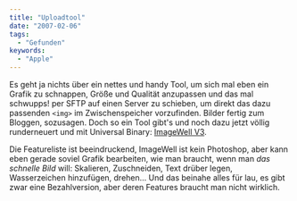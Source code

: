 ```yaml
---
title: "Uploadtool"
date: "2007-02-06"
tags:
  - "Gefunden"
keywords:
  - "Apple"
---
```


Es geht ja nichts über ein nettes und handy Tool, um sich mal eben ein Grafik zu schnappen, Größe und Qualität anzupassen und das mal schwupps! per SFTP auf einen Server zu schieben, um direkt das dazu passenden `<img>` im Zwischenspeicher vorzufinden. Bilder fertig zum Bloggen, sozusagen. Doch so ein Tool gibt's und noch dazu jetzt völlig runderneuert und mit Universal Binary: [ImageWell V3](http://xtralean.com/IWOverview.html).

Die Featureliste ist beeindruckend, ImageWell ist kein Photoshop, aber kann eben gerade soviel Grafik bearbeiten, wie man braucht, wenn man _das schnelle Bild_ will: Skalieren, Zuschneiden, Text drüber legen, Wasserzeichen hinzufügen, drehen… Und das beinahe alles für lau, es gibt zwar eine Bezahlversion, aber deren Features braucht man nicht wirklich.
